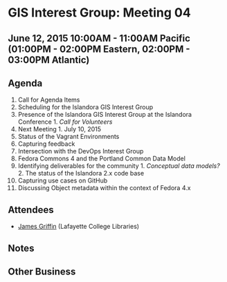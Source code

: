 # GIS Interest Group: Meeting 04

## June 12, 2015 10:00AM - 11:00AM Pacific (01:00PM - 02:00PM Eastern, 02:00PM - 03:00PM Atlantic)

## Agenda

1. Call for Agenda Items
2. Scheduling for the Islandora GIS Interest Group
  1. Presence of the Islandora GIS Interest Group at the Islandora Conference
    1. _Call for Volunteers_
  2. Next Meeting
    1. July 10, 2015
3. Status of the Vagrant Environments
  1. Capturing feedback
  2. Intersection with the DevOps Interest Group
4. Fedora Commons 4 and the Portland Common Data Model
  1. Identifying deliverables for the community
    1. _Conceptual data models?_
    2. The status of the Islandora 2.x code base
  2. Capturing use cases on GitHub
  3. Discussing Object metadata within the context of Fedora 4.x

## Attendees
* [James Griffin](https://github.com/jrgriffiniii) (Lafayette College Libraries)

## Notes

## Other Business
